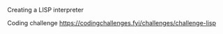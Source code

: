 Creating a LISP interpreter

Coding challenge https://codingchallenges.fyi/challenges/challenge-lisp
